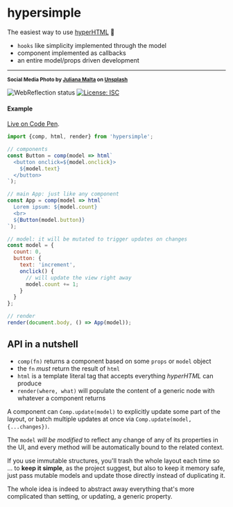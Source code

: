 # hypersimple

The easiest way to use [hyperHTML](https://github.com/WebReflection/hyperHTML#readme) 🦄

  * `hooks` like simplicity implemented through the model
  * component implemented as callbacks
  * an entire model/props driven development

- - -
<sup>**Social Media Photo by [Juliana Malta](https://unsplash.com/@julianamalta) on [Unsplash](https://unsplash.com/)**</sup>

![WebReflection status](https://offline.report/status/webreflection.svg) [![License: ISC](https://img.shields.io/badge/License-ISC-yellow.svg)](https://opensource.org/licenses/ISC)


#### Example

[Live on Code Pen](https://codepen.io/WebReflection/pen/RXaWyR?editors=0010).

```js
import {comp, html, render} from 'hypersimple';

// components
const Button = comp(model => html`
  <button onclick=${model.onclick}>
    ${model.text}
  </button>
`);

// main App: just like any component
const App = comp(model => html`
  Lorem ipsum: ${model.count}
  <br>
  ${Button(model.button)}
`);

// model: it will be mutated to trigger updates on changes
const model = {
  count: 0,
  button: {
    text: 'increment',
    onclick() {
      // will update the view right away
      model.count += 1;
    }
  }
};

// render
render(document.body, () => App(model));
```

## API in a nutshell

  * `comp(fn)` returns a component based on some `props` or `model` object
  * the `fn` _must_ return the result of `html`
  * `html` is a template literal tag that accepts everything _hyperHTML_ can produce
  * `render(where, what)` will populate the content of a generic node with whatever a component returns

A component can `Comp.update(model)` to explicitly update some part of the layout, or batch multiple updates at once via `Comp.update(model, {...changes})`.

The `model` _will be modified_ to reflect any change of any of its properties in the UI, and every method will be automatically bound to the related context.

If you use immutable structures, you'll trash the whole layout each time so ... to **keep it simple**, as the project suggest, but also to keep it memory safe, just pass mutable models and update those directly instead of duplicating it.

The whole idea is indeed to abstract away everything that's more complicated than setting, or updating, a generic property.

